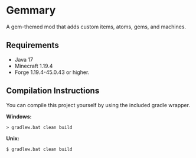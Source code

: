 # Gemmary

A gem-themed mod that adds custom items, atoms, gems, and machines.

## Requirements

- Java 17
- Minecraft 1.19.4
- Forge 1.19.4-45.0.43 or higher.

## Compilation Instructions

You can compile this project yourself by using the included gradle wrapper.

**Windows:**

```shell
> gradlew.bat clean build
```

**Unix:**

```shell
$ gradlew.bat clean build
```
